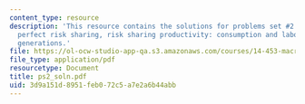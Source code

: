 ```yaml
---
content_type: resource
description: 'This resource contains the solutions for problems set #2 which includes
  perfect risk sharing, risk sharing productivity: consumption and labor, and overlapping
  generations.'
file: https://ol-ocw-studio-app-qa.s3.amazonaws.com/courses/14-453-macroeconomic-theory-iii-fall-2006/3d9a151d8951feb072c5a7e2a6b44abb_ps2_soln.pdf
file_type: application/pdf
resourcetype: Document
title: ps2_soln.pdf
uid: 3d9a151d-8951-feb0-72c5-a7e2a6b44abb
---
```

